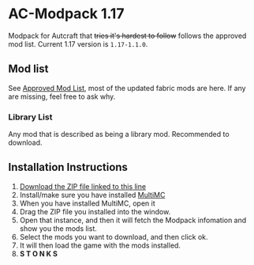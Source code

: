 <!--
@format
cSpell:word Autcraft HAHAHAHAHAHAHAHAHAHAHA
-->

# AC-Modpack 1.17

Modpack for Autcraft that ~~tries it's hardest to follow~~ follows the approved mod list. Current 1.17 version is `1.17-1.1.0`.

## Mod list

See [Approved Mod List](https://www.autcraft.com/wiki/m/34575523/page/Approved_Mods), most of the updated fabric mods are here. If any are missing, feel free to ask why.

### Library List

Any mod that is described as being a library mod. Recommended to download.

## Installation Instructions

1. [Download the ZIP file linked to this line](1.17-AC-Modpack.zip)
2. Install/make sure you have installed [MultiMC](https://multimc.org/)
3. When you have installed MultiMC, open it
4. Drag the ZIP file you installed into the window.
5. Open that instance, and then it will fetch the Modpack infomation and show you the mods list.
6. Select the mods you want to download, and then click ok.
7. It will then load the game with the mods installed.
8. **S T O N K S**

